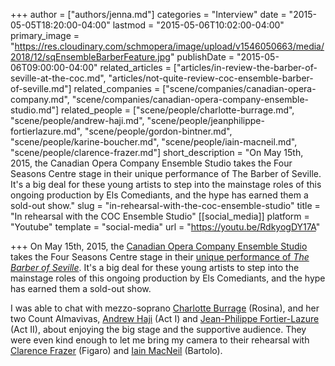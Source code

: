 +++
author = ["authors/jenna.md"]
categories = "Interview"
date = "2015-05-05T18:20:00-04:00"
lastmod = "2015-05-06T10:02:00-04:00"
primary_image = "https://res.cloudinary.com/schmopera/image/upload/v1546050663/media/2018/12/sqEnsembleBarberFeature.jpg"
publishDate = "2015-05-06T09:00:00-04:00"
related_articles = ["articles/in-review-the-barber-of-seville-at-the-coc.md", "articles/not-quite-review-coc-ensemble-barber-of-seville.md"]
related_companies = ["scene/companies/canadian-opera-company.md", "scene/companies/canadian-opera-company-ensemble-studio.md"]
related_people = ["scene/people/charlotte-burrage.md", "scene/people/andrew-haji.md", "scene/people/jeanphilippe-fortierlazure.md", "scene/people/gordon-bintner.md", "scene/people/karine-boucher.md", "scene/people/iain-macneil.md", "scene/people/clarence-frazer.md"]
short_description = "On May 15th, 2015, the Canadian Opera Company Ensemble Studio takes the Four Seasons Centre stage in their unique performance of The Barber of Seville. It&#039;s a big deal for these young artists to step into the mainstage roles of this ongoing production by Els Comediants, and the hype has earned them a sold-out show."
slug = "in-rehearsal-with-the-coc-ensemble-studio"
title = "In rehearsal with the COC Ensemble Studio"
[[social_media]]
platform = "Youtube"
template = "social-media"
url = "https://youtu.be/RdkyogDY17A"

+++
On May 15th, 2015, the [Canadian Opera Company Ensemble Studio](http://www.coc.ca/AboutTheCOC/CompanyMembers/EnsembleStudio.aspx) takes the Four Seasons Centre stage in their [unique performance of *The Barber of Seville*](http://www.coc.ca/PerformancesAndTickets/1415Season/BarberofSeville/EnsembleStudioPerformance.aspx). It's a big deal for these young artists to step into the mainstage roles of this ongoing production by Els Comediants, and the hype has earned them a sold-out show.

I was able to chat with mezzo-soprano [Charlotte Burrage](/scene/people/charlotte-burrage/) (Rosina), and her two Count Almavivas, [Andrew Haji](/scene/people/andrew-haji/) (Act I) and [Jean-Philippe Fortier-Lazure](/scene/people/jean-philippe-fortier-lazure/) (Act II), about enjoying the big stage and the supportive audience. They were even kind enough to let me bring my camera to their rehearsal with [Clarence Frazer](/scene/people/clarence-frazer/) (Figaro) and [Iain MacNeil](/scene/people/iain-macneil/) (Bartolo).